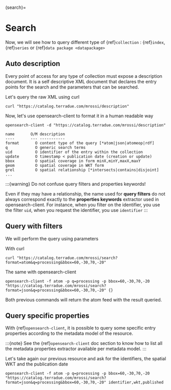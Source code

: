 (search)=

# Search

Now, we will see how to query different type of {ref}`collection` : {ref}`index`, {ref}`series` or {ref}`data package <datapackage>`

## Auto description

Every point of access for any type of collection must expose a description document. It is a self descriptive XML document that declares the entry points for the search and the parameters that can be searched.

Let's query the raw XML using curl

```console
curl "https://catalog.terradue.com/mrossi/description"
```

Now, let's use opensearch-client to format it in a human readable way

```console
opensearch-client -d "https://catalog.terradue.com/mrossi/description"
```

```console
name       O/M description
----       --- -----------
format       O content type of the query [*atom|json|atomeop|rdf]
q            O generic search terms
uid          O identifier of the entry within the collection
update       O timestamp < publication date (creation or update)
bbox         O spatial coverage in form minX,minY,maxX,maxY
geom         O spatial coverage in WKT form
grel         O spatial relationship [*intersects|contains|disjoint]
...
```

:::{warning}
Do not confuse query filters and properties keywords!

Even if they may have a relationship, the name used for **query filters** do not always correspond exactly to the **properties keywords** extractor used in opensearch-client.
For instance, when you filter on the identifier, you use the filter `uid`, when you request the identifier, you use `identifier`
:::

## Query with filters

We will perform the query using parameters

With curl

```console
curl "https://catalog.terradue.com/mrossi/search?format=atom&q=processing&bbox=60,-30,70,-20"
```

The same with opensearch-client

```console
opensearch-client -f atom -p q=processing -p bbox=60,-30,70,-20 "https://catalog.terradue.com/mrossi/search?format=json&q=processing&bbox=60,-30,70,-20" {}
```

Both previous commands will return the atom feed with the result queried.

## Query specific properties

With {ref}`opensearch-client`, it is possible to query some specific entry properties according to the metadata model of the resource.

:::{note}
See the {ref}`opensearch-client` doc section to know how to list all the metadata properties extractor available per metadata model.
:::

Let's take again our previous resource and ask for the identifiers, the spatial WKT and the publication date

```console
opensearch-client -f atom -p q=processing -p bbox=60,-30,70,-20 "https://catalog.terradue.com/mrossi/search?format=json&q=processing&bbox=60,-30,70,-20" identifier,wkt,published
```
